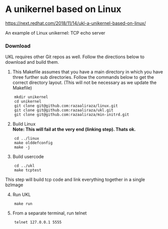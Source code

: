 # A unikernel based on Linux
https://next.redhat.com/2018/11/14/ukl-a-unikernel-based-on-linux/

An example of Linux unikernel: TCP echo server 

### Download
UKL requires other Git repos as well. Follow the directions below to download and build them.

1. This Makefile assumes that you have a main directory in which you have three further sub directories. Follow the commands below to get the correct directory layout. (This will not be necessary as we update the Makefile)  
```
    mkdir unikernel
    cd unikernel
    git clone git@github.com:razaaliraza/linux.git
    git clone git@github.com:razaaliraza/ukl.git
    git clone git@github.com:razaaliraza/min-initrd.git
```
2. Build Linux  
**Note: This will fail at the very end (linking step). Thats ok.**
```
    cd ../linux
    make olddefconfig
    make -j
```
3. Build usercode
```
    cd ../ukl
    make tcptest
```
This step will build tcp code and link everything together in a single bzImage

4. Run UKL
```
    make run
```
5. From a separate terminal, run telnet
```
    telnet 127.0.0.1 5555
```
